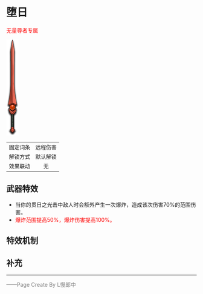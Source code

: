 # 堕日
<font color=red>无量尊者专属</font>  

![堕日](../Img/Texture2D_Sword/堕日.png)

|||
|:----:|:----:|
|固定词条|远程伤害|
|解锁方式|默认解锁|
|效果联动|无|


## 武器特效
- 当你的贯日之光击中敌人时会额外产生一次爆炸，造成该次伤害70%的范围伤害。
- <font color=red>爆炸范围提高50%，爆炸伤害提高100%。</font>

## 特效机制

## 补充

---

<font color=grey>——Page Create By L慢郎中</font>
